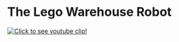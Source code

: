 # The Lego Warehouse Robot

[![Click to see youtube clip!](https://img.youtube.com/vi/cuwKg1_ClRs/0.jpg)](https://www.youtube.com/watch?v=cuwKg1_ClRs)
